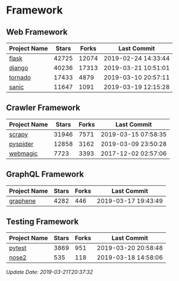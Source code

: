 # Framework

## Web Framework

| Project Name | Stars | Forks | Last Commit |
| ------------ | ----- | ----- | ----------- |
| [flask](https://github.com/pallets/flask) | 42725 | 12074 | 2019-02-24 14:33:44 |
| [django](https://github.com/django/django) | 40236 | 17313 | 2019-03-21 10:51:01 |
| [tornado](https://github.com/tornadoweb/tornado) | 17433 | 4879 | 2019-03-10 20:57:11 |
| [sanic](https://github.com/huge-success/sanic) | 11647 | 1091 | 2019-03-19 12:15:28 |

## Crawler Framework

| Project Name | Stars | Forks | Last Commit |
| ------------ | ----- | ----- | ----------- |
| [scrapy](https://github.com/scrapy/scrapy) | 31946 | 7571 | 2019-03-15 07:58:35 |
| [pyspider](https://github.com/binux/pyspider) | 12858 | 3162 | 2019-03-09 23:50:28 |
| [webmagic](https://github.com/code4craft/webmagic) | 7723 | 3393 | 2017-12-02 02:57:06 |

## GraphQL Framework

| Project Name | Stars | Forks | Last Commit |
| ------------ | ----- | ----- | ----------- |
| [graphene](https://github.com/graphql-python/graphene) | 4282 | 446 | 2019-03-17 19:43:49 |

## Testing Framework

| Project Name | Stars | Forks | Last Commit |
| ------------ | ----- | ----- | ----------- |
| [pytest](https://github.com/pytest-dev/pytest) | 3869 | 951 | 2019-03-20 20:58:48 |
| [nose2](https://github.com/nose-devs/nose2) | 535 | 118 | 2019-03-18 14:58:06 |

*Update Date: 2019-03-21T20:37:32*